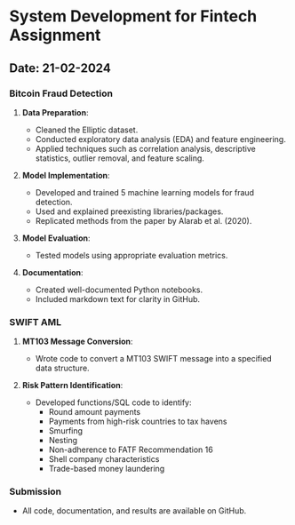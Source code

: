 # System Development for Fintech Assignment

## Date: 21-02-2024

### Bitcoin Fraud Detection

1. **Data Preparation**:
   - Cleaned the Elliptic dataset.
   - Conducted exploratory data analysis (EDA) and feature engineering.
   - Applied techniques such as correlation analysis, descriptive statistics, outlier removal, and feature scaling.

2. **Model Implementation**:
   - Developed and trained 5 machine learning models for fraud detection.
   - Used and explained preexisting libraries/packages.
   - Replicated methods from the paper by Alarab et al. (2020).

3. **Model Evaluation**:
   - Tested models using appropriate evaluation metrics.

4. **Documentation**:
   - Created well-documented Python notebooks.
   - Included markdown text for clarity in GitHub.

### SWIFT AML

1. **MT103 Message Conversion**:
   - Wrote code to convert a MT103 SWIFT message into a specified data structure.

2. **Risk Pattern Identification**:
   - Developed functions/SQL code to identify:
     - Round amount payments
     - Payments from high-risk countries to tax havens
     - Smurfing
     - Nesting
     - Non-adherence to FATF Recommendation 16
     - Shell company characteristics
     - Trade-based money laundering

### Submission
- All code, documentation, and results are available on GitHub.
